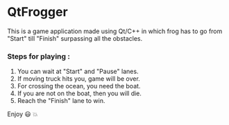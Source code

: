 # QtFrogger
This is a game application made using Qt/C++ in which frog has to go from "Start" till "Finish" surpassing all the obstacles.

### Steps for playing :
1. You can wait at "Start" and "Pause" lanes.
2. If moving truck hits you, game will be over.
3. For crossing the ocean, you need the boat.
4. If you are not on the boat, then you will die.
5. Reach the "Finish" lane to win.

Enjoy :smiley: :boom:
